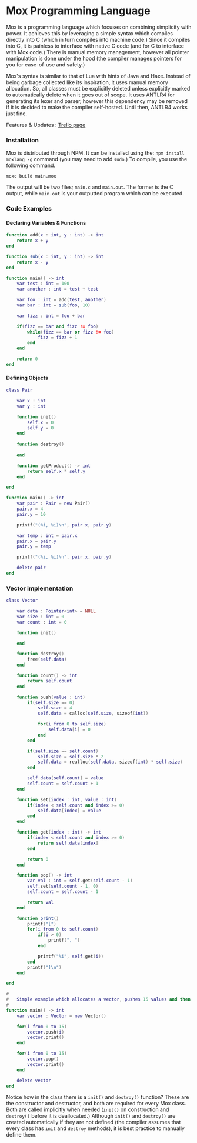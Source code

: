 # Mox Programming Language

Mox is a programming language which focuses on combining simplicity with power. It achieves this by leveraging
a simple syntax which compiles directly into C (which in turn compiles into machine code.) Since it compiles into C,
it is painless to interface with native C code (and for C to interface with Mox code.) There is manual memory management, however all pointer manipulation is done under the hood (the compiler manages pointers for you for ease-of-use and safety.)

Mox's syntax is similar to that of Lua with hints of Java and Haxe. Instead of being garbage collected like its inspiration, it uses manual memory allocation. So, all classes must be explicitly deleted unless explicitly marked to automatically delete when it goes out of scope. It uses ANTLR4 for generating its lexer and parser, however this dependency may be removed if it is decided to make the compiler self-hosted. Until then, ANTLR4 works just fine.

Features & Updates : [Trello page](https://trello.com/b/elTGCpm0/mox-programming-language)

### Installation

Mox is distributed through NPM. It can be installed using the: `npm install moxlang -g` command (you may need to add `sudo`.) To compile, you use the following command.

```
moxc build main.mox
```

The output will be two files; `main.c` and `main.out`. The former is the C output, while `main.out` is your outputted program which can be executed.

### Code Examples

#### Declaring Variables & Functions

```lua
function add(x : int, y : int) -> int
    return x + y
end

function sub(x : int, y : int) -> int
    return x - y
end

function main() -> int
    var test : int = 100
    var another : int = test + test

    var foo : int = add(test, another)
    var bar : int = sub(foo, 10)

    var fizz : int = foo + bar

    if(fizz == bar and fizz != foo)
        while(fizz == bar or fizz != foo)
            fizz = fizz + 1
        end
    end

    return 0
end
```

#### Defining Objects

```lua
class Pair

    var x : int
    var y : int

    function init()
        self.x = 0
        self.y = 0
    end
    
    function destroy()
    
    end

    function getProduct() -> int
        return self.x * self.y
    end

end

function main() -> int
    var pair : Pair = new Pair()
    pair.x = 4
    pair.y = 10

    printf("(%i, %i)\n", pair.x, pair.y)

    var temp : int = pair.x
    pair.x = pair.y
    pair.y = temp

    printf("(%i, %i)\n", pair.x, pair.y)

    delete pair
end
```

### Vector implementation

```lua
class Vector

    var data : Pointer<int> = NULL
    var size : int = 0
    var count : int = 0

    function init()

    end

    function destroy()
        free(self.data)
    end

    function count() -> int
        return self.count
    end

    function push(value : int)
        if(self.size == 0)
            self.size = 4
            self.data = calloc(self.size, sizeof(int))

            for(i from 0 to self.size)
                self.data[i] = 0
            end
        end

        if(self.size == self.count)
            self.size = self.size * 2
            self.data = realloc(self.data, sizeof(int) * self.size)
        end

        self.data[self.count] = value
        self.count = self.count + 1
    end

    function set(index : int, value : int)
        if(index < self.count and index >= 0)
            self.data[index] = value
        end
    end

    function get(index : int) -> int
        if(index < self.count and index >= 0)
            return self.data[index]
        end

        return 0
    end

    function pop() -> int
        var val : int = self.get(self.count - 1)
        self.set(self.count - 1, 0)
        self.count = self.count - 1

        return val
    end

    function print()
        printf("[")
        for(i from 0 to self.count)
            if(i > 0)
                printf(", ")
            end

            printf("%i", self.get(i))
        end
        printf("]\n")
    end

end

#
#   Simple example which allocates a vector, pushes 15 values and then pops all 15 values.
#
function main() -> int
    var vector : Vector = new Vector()

    for(i from 0 to 15)
        vector.push(i)
        vector.print()
    end

    for(i from 0 to 15)
        vector.pop()
        vector.print()
    end

    delete vector
end
```

Notice how in the class there is a `init()` and `destroy()` function? These are the constructor and destructor, and both are required for every Mox class. Both are called implicitly when needed (`init()` on construction and `destroy()` before it is deallocated.) Although `init()` and `destroy()` are created automatically if they are not defined (the compiler assumes that every class has `init` and `destroy` methods), it is best practice to manually define them.

